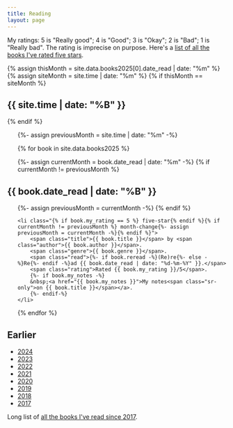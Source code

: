 ```yaml
---
title: Reading
layout: page
---
```


My ratings: 5 is "Really good"; 4 is "Good"; 3 is "Okay"; 2 is "Bad"; 1 is "Really bad". The rating is imprecise on purpose. Here's a <a href="/reading/five-stars/">list of all the books I've rated five stars</a>.

<!--
{%- assign booksthisyear = site.data.books2025.size -%}
{%- assign bookspermonthmonth = site.time | date: "%-m" -%}
{% assign bookspermonth = booksthisyear | divided_by: bookspermonthmonth | round %}
{% assign rereads = site.data.books2025 | where: "reread", "true" %}

<p>📚 Books read this year: {{ booksthisyear }}. 🎶 Average bpm: {{ bookspermonth }}. ⏪ Rereads: {{ rereads.size }}.</p>

{%- assign Fiction = site.data.books2025 | where: "genre", "Fiction" -%}
{%- assign ScienceFiction = site.data.books2025 | where: "genre", "Science Fiction" -%}
{%- assign Fantasy = site.data.books2025 | where: "genre", "Fantasy" -%}
{%- assign Poetry = site.data.books2025 | where: "genre", "Poetry" -%}
{%- assign Buddhism = site.data.books2025 | where: "genre", "Buddhism" -%}
{%- assign Zen = site.data.books2025 | where: "genre", "Zen" -%}
{%- assign Nonduality = site.data.books2025 | where: "genre", "Nonduality" -%}
{%- assign Philosophy = site.data.books2025 | where: "genre", "Philosophy" -%}
{%- assign Taoism = site.data.books2025 | where: "genre", "Taoism" -%}
{%- assign Stoicism = site.data.books2025 | where: "genre", "Stoicism" -%}
{%- assign Nonfiction = site.data.books2025 | where: "genre", "Nonfiction" -%}
{%- assign Accessibility = site.data.books2025 | where: "genre", "Accessibility" -%}

{%- assign totalFiction = Fiction.size | plus: ScienceFiction.size | plus: Fantasy.size -%}
{%- assign totalPhilosophy = Buddhism.size | plus: Zen.size | plus: Nonduality.size | plus: Philosophy.size | plus: Taoism.size | plus: Stoicism.size -%}
{%- assign totalOther = booksthisyear | minus: totalFiction | minus: totalPhilosophy -%}

🎭 Genre stats:
Fiction: {{ Fiction.size }};
Science Fiction: {{ ScienceFiction.size }};
Fantasy: {{ Fantasy.size }};
Poetry: {{ Poetry.size }};
Buddhism: {{ Buddhism.size }};
Zen: {{ Zen.size }};
Nonduality: {{ Nonduality.size }};
Philosophy: {{ Philosophy.size }};
Taoism: {{ Taoism.size }};
Stoicism: {{ Stoicism.size }};
Nonfiction: {{ Nonfiction.size }};
Accessibility: {{ Accessibility.size }}.<br>
Broad summary: 
Fiction: {{ totalFiction }};
Philosophy: {{ totalPhilosophy }};
Other: {{ totalOther }}.
-->

{% assign thisMonth = site.data.books2025[0].date_read | date: "%m" %}
{% assign siteMonth = site.time | date: "%m" %}
{% if thisMonth == siteMonth %}
<h2>{{ site.time | date: "%B" }}</h2>
{% endif %}

<ol reversed>
{%- assign previousMonth = site.time | date: "%m" -%}

{% for book in site.data.books2025 %}

{%- assign currentMonth = book.date_read | date: "%m" -%}
{% if currentMonth != previousMonth %}
</ol>

<h2>{{ book.date_read | date: "%B" }}</h2>
<ol reversed>
{%- assign previousMonth = currentMonth -%}
{% endif %}

	<li class="{% if book.my_rating == 5 %} five-star{% endif %}{% if currentMonth != previousMonth %} month-change{%- assign previousMonth = currentMonth -%}{% endif %}">
		<span class="title">{{ book.title }}</span> by <span class="author">{{ book.author }}</span>.
		<span class="genre">{{ book.genre }}</span>.
		<span class="read">{%- if book.reread -%}(Re)re{%- else -%}Re{%- endif -%}ad {{ book.date_read | date: "%d-%m-%Y" }}.</span>
		<span class="rating">Rated {{ book.my_rating }}/5</span>.
		{%- if book.my_notes -%}
		&nbsp;<a href="{{ book.my_notes }}">My notes<span class="sr-only">on {{ book.title }}</span></a>.
		{%- endif-%}
	</li>
{% endfor %}
</ol>

<h2>Earlier</h2>

<ul>
	<li><a href="/reading/2024/">2024</a></li>
	<li><a href="/reading/2023/">2023</a></li>
	<li><a href="/reading/2022/">2022</a></li>
	<li><a href="/reading/2021/">2021</a></li>
	<li><a href="/reading/2020/">2020</a></li>
	<li><a href="/reading/2019/">2019</a></li>
	<li><a href="/reading/2018/">2018</a></li>
	<li><a href="/reading/2017/">2017</a></li>
</ul>

<p>Long list of <a href="/reading/all">all the books I've read since 2017</a>.</p>